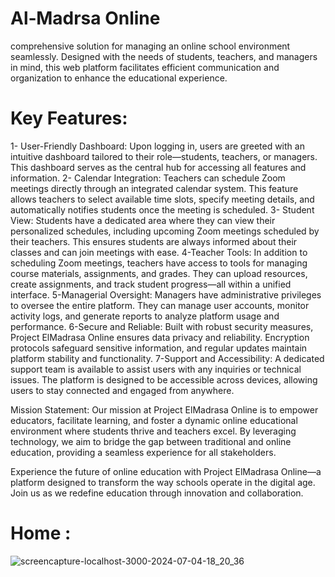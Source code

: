 # Al‑Madrsa Online
comprehensive solution for managing an online school environment seamlessly. Designed with the needs of students, teachers, and managers in mind, this web platform facilitates efficient communication and organization to enhance the educational experience.

# Key Features:
1- User-Friendly Dashboard: Upon logging in, users are greeted with an intuitive dashboard tailored to their role—students, teachers, or managers. This dashboard serves as the central hub for accessing all features and information.
2- Calendar Integration: Teachers can schedule Zoom meetings directly through an integrated calendar system. This feature allows teachers to select available time slots, specify meeting details, and automatically notifies students once the meeting is scheduled.
3- Student View: Students have a dedicated area where they can view their personalized schedules, including upcoming Zoom meetings scheduled by their teachers. This ensures students are always informed about their classes and can join meetings with ease.
4-Teacher Tools: In addition to scheduling Zoom meetings, teachers have access to tools for managing course materials, assignments, and grades. They can upload resources, create assignments, and track student progress—all within a unified interface.
5-Managerial Oversight: Managers have administrative privileges to oversee the entire platform. They can manage user accounts, monitor activity logs, and generate reports to analyze platform usage and performance.
6-Secure and Reliable: Built with robust security measures, Project ElMadrasa Online ensures data privacy and reliability. Encryption protocols safeguard sensitive information, and regular updates maintain platform stability and functionality.
7-Support and Accessibility: A dedicated support team is available to assist users with any inquiries or technical issues. The platform is designed to be accessible across devices, allowing users to stay connected and engaged from anywhere.

Mission Statement: Our mission at Project ElMadrasa Online is to empower educators, facilitate learning, and foster a dynamic online educational environment where students thrive and teachers excel. By leveraging technology, we aim to bridge the gap between traditional and online education, providing a seamless experience for all stakeholders.

Experience the future of online education with Project ElMadrasa Online—a platform designed to transform the way schools operate in the digital age. Join us as we redefine education through innovation and collaboration.


 # Home :
 ![screencapture-localhost-3000-2024-07-04-18_20_36](https://github.com/MohamedAbdelRazek222/Al-Madrsa-Online/assets/118555438/05420467-7ab3-4e55-9660-830404a00747)

